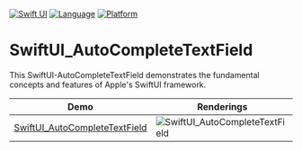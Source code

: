  [![Swift UI](https://img.shields.io/badge/Swift-UI-green.svg)](https://github.com/xiaofu666/SwiftUI_Demos.git)
 [![Language](https://img.shields.io/badge/Language-Swift-DD5C44.svg?style=flat)](https://github.com/xiaofu666/SwiftUI_Demos.git)
 [![Platform](https://img.shields.io/badge/platform-ios-cyan.svg)](https://github.com/xiaofu666/SwiftUI_Demos.git)



# SwiftUI_AutoCompleteTextField

This SwiftUI-AutoCompleteTextField demonstrates the fundamental concepts and features of Apple's SwiftUI framework. 

| Demo                                                                      |  Renderings                                                                                                        
| ------------------------------------------------------------------------  |  -----------------------------------------------------------------------------------------------------------  
| [SwiftUI_AutoCompleteTextField           ](SwiftUI_AutoCompleteTextField)           |  ![SwiftUI_AutoCompleteTextField            ](SwiftUI_AutoCompleteTextField/SwiftUI_AutoCompleteTextField.gif)     
